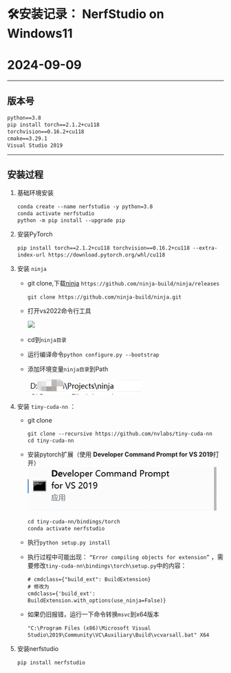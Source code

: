 # 🛠️安装记录： NerfStudio on Windows11

# 2024-09-09

****

## 版本号

```
python==3.8
pip install torch==2.1.2+cu118
torchvision==0.16.2+cu118
cmake==3.29.1
Visual Studio 2019
```

---

## 安装过程

1. 基础环境安装
   
   ```
   conda create --name nerfstudio -y python=3.8
   conda activate nerfstudio
   python -m pip install --upgrade pip
   ```

2. 安装PyTorch
   
   ```
   pip install torch==2.1.2+cu118 torchvision==0.16.2+cu118 --extra-index-url https://download.pytorch.org/whl/cu118
   ```

3. 安装 `ninja`
   - git clone,下载[ninja](https://github.com/ninja-build/ninja/releases) `https://github.com/ninja-build/ninja/releases`
   
     ```
     git clone https://github.com/ninja-build/ninja.git
     ```
   
   - 打开vs2022命令行工具
   
     ![](E:\Docs\Markdown\pip-according\nerfstudio\images\img.png)

   - cd到`ninja目录`
   - 运行编译命令`python configure.py --bootstrap`
   - 添加环境变量`ninja目录`到Path
   
     ![img.png](images/ninja.png)
   
4. 安装 `tiny-cuda-nn` ：
   
   - git clone 
   
     ```
     git clone --recursive https://github.com/nvlabs/tiny-cuda-nn
     cd tiny-cuda-nn
     ```
   
   - 安装pytorch扩展（使用 **Developer Command Prompt for VS 2019**打开）
     ![img.png](images/develop.png)
   
     ```
     cd tiny-cuda-nn/bindings/torch
     conda activate nerfstudio
     ```
     
   - 执行`python setup.py install`
   - 执行过程中可能出现： `“Error compiling objects for extension”` ，需要修改`tiny-cuda-nn\bindings\torch\setup.py`中的内容：
     
     ```
     # cmdclass={"build_ext": BuildExtension}
     # 修改为
     cmdclass={'build_ext': BuildExtension.with_options(use_ninja=False)}
     ```
   - 如果仍旧报错，运行一下命令转换`msvc`到x64版本
     ```
     "C:\Program Files (x86)\Microsoft Visual Studio\2019\Community\VC\Auxiliary\Build\vcvarsall.bat" X64
5. 安装nerfstudio
    ```
    pip install nerfstudio
    ```
